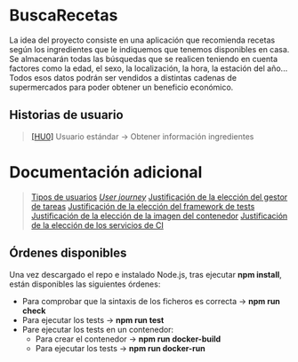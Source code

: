 # BuscaRecetas
La idea del proyecto consiste en una aplicación que recomienda recetas según los ingredientes que le
indiquemos que tenemos disponibles en casa. Se almacenarán todas las búsquedas que se realicen teniendo
en cuenta factores como la edad, el sexo, la localización, la hora, la estación del año... Todos esos datos
podrán ser vendidos a distintas cadenas de supermercados para poder obtener un beneficio económico.

## Historias de usuario
>[[HU0]](https://github.com/aleveji/BuscaRecetas/issues/6) Usuario estándar -> Obtener información ingredientes

# Documentación adicional
>[Tipos de usuarios](https://github.com/aleveji/BuscaRecetas/blob/objetivo1/docs/tipos_usuarios.md)
>[*User journey*](https://github.com/aleveji/BuscaRecetas/blob/objetivo1/docs/user_journey.md)
>[Justificación de la elección del gestor de tareas](https://github.com/aleveji/BuscaRecetas/blob/objetivo3/docs/eleccion_gestor_tareas.md)
>[Justificación de la elección del framework de tests](https://github.com/aleveji/BuscaRecetas/blob/objetivo4/docs/eleccion_framework_test.md)
>[Justificación de la elección de la imagen del contenedor](https://github.com/aleveji/BuscaRecetas/blob/objetivo5/docs/docker.md)
>[Justificación de la elección de los servicios de CI](https://github.com/aleveji/BuscaRecetas/blob/objetivo6/docs/ci.md)

## Órdenes disponibles
Una vez descargado el repo e instalado Node.js, tras ejecutar **npm install**, están disponibles las siguientes órdenes:
 - Para comprobar que la sintaxis de los ficheros es correcta -> **npm run check**
 - Para ejecutar los tests -> **npm run test**
 - Pare ejecutar los tests en un contenedor:
   - Para crear el contenedor -> **npm run docker-build**
   - Para ejecutar los tests -> **npm run docker-run**
